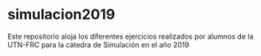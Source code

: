 # simulacion2019
Este repositorio aloja los diferentes ejercicios realizados por alumnos de la UTN-FRC para la cátedra de Simulación en el año 2019
